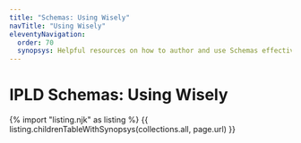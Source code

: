 ```yaml
---
title: "Schemas: Using Wisely"
navTitle: "Using Wisely"
eleventyNavigation:
  order: 70
  synopsys: Helpful resources on how to author and use Schemas effectively.
---
```


IPLD Schemas: Using Wisely
==========================

{% import "listing.njk" as listing %}
{{ listing.childrenTableWithSynopsys(collections.all, page.url) }}

